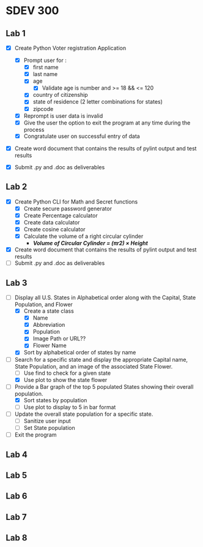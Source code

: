# SDEV 300
## Lab 1
- [x] Create Python Voter registration Application
  - [x] Prompt user for :
    - [x] first name
    - [x] last name
    - [x] age
      - [x] Validate age is number and >= 18 && <= 120
    - [x] country of citizenship
    - [x] state of residence (2 letter combinations for states)
    - [x] zipcode
  - [x] Reprompt is user data is invalid
  - [x] Give the user the option to exit the program at any time during the process
  - [x] Congratulate user on successful entry of data
- [x] Create word document that contains the results of pylint output and test results
- [x] Submit .py and .doc as deliverables


## Lab 2
- [x] Create Python CLI for Math and Secret functions
  - [x] Create secure password generator
  - [x] Create Percentage calculator
  - [x] Create data calculator
  - [x] Create cosine calculator
  - [x] Calculate the volume of a right circular cylinder
    - ***Volume of Circular Cylinder = (πr2) × Height***
- [x] Create word document that contains the results of pylint output and test results
- [ ] Submit .py and .doc as deliverables

## Lab 3
- [ ] Display all U.S. States in Alphabetical order along with the
Capital, State Population, and Flower
  - [x] Create a state class
    - [x] Name
    - [x] Abbreviation
    - [x] Population
    - [x] Image Path or URL??
    - [x] Flower Name
  - [x] Sort by alphabetical order of states by name
- [ ] Search for a specific state and display the appropriate Capital
name, State Population, and an image of the associated State Flower.
  - [ ] Use find to check for a given state 
  - [x] Use plot to show the state flower
- [ ] Provide a Bar graph of the top 5 populated States showing their
overall population.
  - [x] Sort states by population
  - [ ] Use plot to display to 5 in bar format
- [ ] Update the overall state population for a specific state.
  - [ ] Sanitize user input
  - [ ] Set State population
- [ ] Exit the program

## Lab 4
## Lab 5
## Lab 6
## Lab 7
## Lab 8
